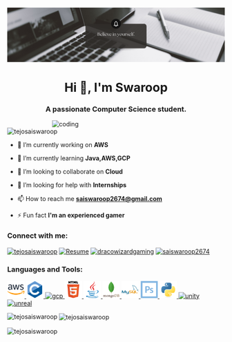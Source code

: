 ![:)](https://github.com/TejoSaiSwaroop/TejoSaiSwaroop/blob/main/Black%20and%20Blue%20Abstract%20LinkedIn%20banner.png?raw=true)
<h1 align="center">Hi 👋, I'm Swaroop</h1>
<h3 align="center">A passionate Computer Science student.</h3>
<img align="right" alt="coding" width="400" src="https://cdn.dribbble.com/users/330915/screenshots/3587000/10_coding_dribbble.gif">

<p align="left"> <img src="https://komarev.com/ghpvc/?username=tejosaiswaroop&label=Profile%20views&color=0e75b6&style=flat" alt="tejosaiswaroop" /> </p>

- 🔭 I’m currently working on **AWS**

- 🌱 I’m currently learning **Java,AWS,GCP**

- 👯 I’m looking to collaborate on **Cloud**

- 🤝 I’m looking for help with **Internships**

- 📫 How to reach me **saiswaroop2674@gmail.com**

- ⚡ Fun fact **I'm an experienced gamer**

<h3 align="left">Connect with me:</h3>
<p align="left">
<a href="https://drive.google.com/file/d/1-Ke35Pt3_fIcnBsWp0mVqfelbXAdsGBi/view?usp=sharing" target="blank"><img align="center" src="https://raw.githubusercontent.com/rahuldkjain/github-profile-readme-generator/master/src/images/icons/Social/linked-in-alt.svg" alt="tejosaiswaroop" height="30" width="40" /></a>  
<a href="https://linkedin.com/in/tejosaiswaroop" target="blank"><img align="center" src="https://www.google.com/url?a=i&url=https%3A%2F%2Fwww.vecteezy.com%2Fvector-art%2F2205865-employee-resume-icon&psig=AOvVaw2wWte7jQ86PemoiL0-b8vr&ust=1698228848015000&source=images&cd=vfe&ved=0CBEQjRxqFwoTCNDnps65joIDFQAAAAAdAAAAABAE" alt="Resume" height="30" width="40" /></a>
<a href="https://www.youtube.com/c/dracowizardgaming" target="blank"><img align="center" src="https://raw.githubusercontent.com/rahuldkjain/github-profile-readme-generator/master/src/images/icons/Social/youtube.svg" alt="dracowizardgaming" height="30" width="40" /></a>
<a href="https://www.hackerrank.com/saiswaroop2674" target="blank"><img align="center" src="https://raw.githubusercontent.com/rahuldkjain/github-profile-readme-generator/master/src/images/icons/Social/hackerrank.svg" alt="saiswaroop2674" height="30" width="40" /></a>
</p>

<h3 align="left">Languages and Tools:</h3>
<p align="left"> <a href="https://aws.amazon.com" target="_blank" rel="noreferrer"> <img src="https://raw.githubusercontent.com/devicons/devicon/master/icons/amazonwebservices/amazonwebservices-original-wordmark.svg" alt="aws" width="40" height="40"/> </a> <a href="https://www.cprogramming.com/" target="_blank" rel="noreferrer"> <img src="https://raw.githubusercontent.com/devicons/devicon/master/icons/c/c-original.svg" alt="c" width="40" height="40"/> </a> <a href="https://cloud.google.com" target="_blank" rel="noreferrer"> <img src="https://www.vectorlogo.zone/logos/google_cloud/google_cloud-icon.svg" alt="gcp" width="40" height="40"/> </a> <a href="https://www.w3.org/html/" target="_blank" rel="noreferrer"> <img src="https://raw.githubusercontent.com/devicons/devicon/master/icons/html5/html5-original-wordmark.svg" alt="html5" width="40" height="40"/> </a> <a href="https://www.java.com" target="_blank" rel="noreferrer"> <img src="https://raw.githubusercontent.com/devicons/devicon/master/icons/java/java-original.svg" alt="java" width="40" height="40"/> </a> <a href="https://www.mongodb.com/" target="_blank" rel="noreferrer"> <img src="https://raw.githubusercontent.com/devicons/devicon/master/icons/mongodb/mongodb-original-wordmark.svg" alt="mongodb" width="40" height="40"/> </a> <a href="https://www.mysql.com/" target="_blank" rel="noreferrer"> <img src="https://raw.githubusercontent.com/devicons/devicon/master/icons/mysql/mysql-original-wordmark.svg" alt="mysql" width="40" height="40"/> </a> <a href="https://www.photoshop.com/en" target="_blank" rel="noreferrer"> <img src="https://raw.githubusercontent.com/devicons/devicon/master/icons/photoshop/photoshop-line.svg" alt="photoshop" width="40" height="40"/> </a> <a href="https://www.python.org" target="_blank" rel="noreferrer"> <img src="https://raw.githubusercontent.com/devicons/devicon/master/icons/python/python-original.svg" alt="python" width="40" height="40"/> </a> <a href="https://unity.com/" target="_blank" rel="noreferrer"> <img src="https://www.vectorlogo.zone/logos/unity3d/unity3d-icon.svg" alt="unity" width="40" height="40"/> </a> <a href="https://unrealengine.com/" target="_blank" rel="noreferrer"> <img src="https://raw.githubusercontent.com/kenangundogan/fontisto/036b7eca71aab1bef8e6a0518f7329f13ed62f6b/icons/svg/brand/unreal-engine.svg" alt="unreal" width="40" height="40"/> </a> </p>

<p><img align="left" src="https://github-readme-stats.vercel.app/api/top-langs?username=tejosaiswaroop&show_icons=true&locale=en&layout=compact" alt="tejosaiswaroop" /></p>

<p>&nbsp;<img align="center" src="https://github-readme-stats.vercel.app/api?username=tejosaiswaroop&show_icons=true&locale=en" alt="tejosaiswaroop" /></p>

<p><img align="center" src="https://github-readme-streak-stats.herokuapp.com/?user=tejosaiswaroop&" alt="tejosaiswaroop" /></p>
